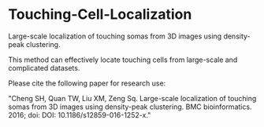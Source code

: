 # Touching-Cell-Localization
Large-scale localization of touching somas from 3D images using density-peak clustering.

This method can effectively locate touching cells from large-scale and complicated datasets.

Please cite the following paper for research use:

"Cheng SH, Quan TW, Liu XM, Zeng Sq. Large-scale localization of touching somas from 3D images using density-peak clustering. BMC bioinformatics. 2016; doi: DOI: 10.1186/s12859-016-1252-x."
